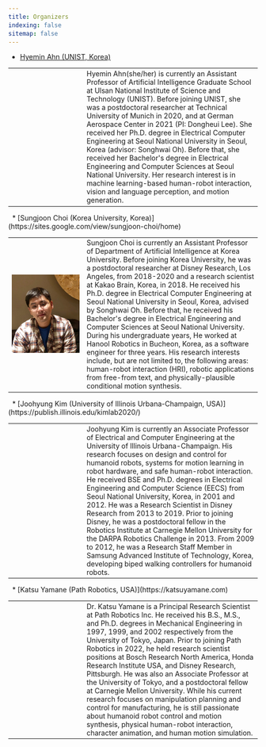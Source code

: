 ```yaml
---
title: Organizers
indexing: false
sitemap: false
---
```

* [Hyemin Ahn (UNIST, Korea)](https://hyeminahn.oopy.io)
<table width="100%">
  <tr>
    <td width="30%"> <img src="assets/images/hyemin_ahn.JPG" alt= "" width="300"></td>
    <td width="70%" style="vertical-align: left;"> 
Hyemin Ahn(she/her) is currently an Assistant Professor of Artificial Intelligence Graduate School at Ulsan National Institute of Science and Technology (UNIST). Before joining UNIST, she was a postdoctoral researcher at Technical University of Munich in 2020, and at German Aerospace Center in 2021 (PI: Dongheui Lee). She received her Ph.D. degree in Electrical Computer Engineering at Seoul National University in Seoul, Korea (advisor: Songhwai Oh). Before that, she received her Bachelor's degree in Electrical Engineering and Computer Sciences at Seoul National University. Her research interest is in machine learning-based human-robot interaction, vision and language perception, and motion generation.       
  </td>
  </tr>
</table>
&nbsp;
* [Sungjoon Choi (Korea University, Korea)](https://sites.google.com/view/sungjoon-choi/home)
<table width="100%">
  <tr>
    <td width="30%"> <img src="assets/images/sungjoon_choi.png" alt= "" width="300"></td>
    <td width="70%" style="vertical-align: left;"> Sungjoon Choi is currently an Assistant Professor of Department of Artificial Intelligence at Korea University. Before joining Korea University, he was a postdoctoral researcher at Disney Research, Los Angeles, from 2018-2020 and a research scientist at Kakao Brain, Korea, in 2018. He received his Ph.D. degree in Electrical Computer Engineering at Seoul National University in Seoul, Korea, advised by Songhwai Oh. Before that, he received his Bachelor's degree in Electrical Engineering and Computer Sciences at Seoul National University. During his undergraduate years, He worked at Hanool Robotics in Bucheon, Korea, as a software engineer for three years. His research interests include, but are not limited to, the following areas: human-robot interaction (HRI), robotic applications from free-from text, and physically-plausible conditional motion synthesis. 
  </td>
  </tr>
</table>
&nbsp;
* [Joohyung Kim (University of Illinois Urbana-Champaign, USA)](https://publish.illinois.edu/kimlab2020/)
<table width="100%">
  <tr>
    <td width="30%"><img src="assets/images/joohyung_kim.jpg" alt= "" width="300"></td>
    <td width="70%" style="vertical-align: left;"> Joohyung Kim is currently an Associate Professor of Electrical and Computer Engineering at the University of Illinois Urbana-Champaign. His research focuses on design and control for humanoid robots, systems for motion learning in robot hardware, and safe human-robot interaction. He received BSE and Ph.D. degrees in Electrical Engineering and Computer Science (EECS) from Seoul National University, Korea, in 2001 and 2012. He was a Research Scientist in Disney Research from 2013 to 2019. Prior to joining Disney, he was a postdoctoral fellow in the Robotics Institute at Carnegie Mellon University for the DARPA Robotics Challenge in 2013. From 2009 to 2012, he was a Research Staff Member in Samsung Advanced Institute of Technology, Korea, developing biped walking controllers for humanoid robots. 
  </td>
  </tr>
</table>
&nbsp;
* [Katsu Yamane (Path Robotics, USA)](https://katsuyamane.com) 
<table width="100%">
  <tr>
    <td width="30%"><img src="assets/images/katsu_yamane.jpg" alt= "" width="300"></td>
    <td width="70%" style="vertical-align: left;"> Dr. Katsu Yamane is a Principal Research Scientist at Path Robotics Inc. He received his B.S., M.S., and Ph.D. degrees in Mechanical Engineering in 1997, 1999, and 2002 respectively from the University of Tokyo, Japan. Prior to joining Path Robotics in 2022, he held research scientist positions at Bosch Research North America, Honda Research Institute USA, and Disney Research, Pittsburgh. He was also an Associate Professor at the University of Tokyo, and a postdoctoral fellow at Carnegie Mellon University. While his current research focuses on manipulation planning and control for manufacturing, he is still passionate about humanoid robot control and motion synthesis, physical human-robot interaction, character animation, and human motion simulation. 
  </td>
  </tr>
</table>